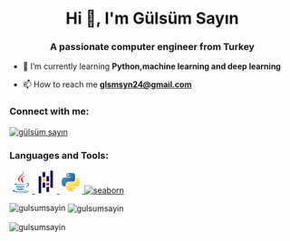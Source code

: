 <h1 align="center">Hi 👋, I'm Gülsüm Sayın</h1>
<h3 align="center">A passionate computer engineer from Turkey</h3>

- 🌱 I’m currently learning **Python,machine learning and deep learning**

- 📫 How to reach me **glsmsyn24@gmail.com**

<h3 align="left">Connect with me:</h3>
<p align="left">
<a href="https://linkedin.com/in/gülsüm sayın" target="blank"><img align="center" src="https://raw.githubusercontent.com/rahuldkjain/github-profile-readme-generator/master/src/images/icons/Social/linked-in-alt.svg" alt="gülsüm sayın" height="30" width="40" /></a>
</p>

<h3 align="left">Languages and Tools:</h3>
<p align="left"> <a href="https://www.java.com" target="_blank" rel="noreferrer"> <img src="https://raw.githubusercontent.com/devicons/devicon/master/icons/java/java-original.svg" alt="java" width="40" height="40"/> </a> <a href="https://pandas.pydata.org/" target="_blank" rel="noreferrer"> <img src="https://raw.githubusercontent.com/devicons/devicon/2ae2a900d2f041da66e950e4d48052658d850630/icons/pandas/pandas-original.svg" alt="pandas" width="40" height="40"/> </a> <a href="https://www.python.org" target="_blank" rel="noreferrer"> <img src="https://raw.githubusercontent.com/devicons/devicon/master/icons/python/python-original.svg" alt="python" width="40" height="40"/> </a> <a href="https://seaborn.pydata.org/" target="_blank" rel="noreferrer"> <img src="https://seaborn.pydata.org/_images/logo-mark-lightbg.svg" alt="seaborn" width="40" height="40"/> </a> </p>

<p><img align="left" src="https://github-readme-stats.vercel.app/api/top-langs?username=gulsumsayin&show_icons=true&locale=en&layout=compact" alt="gulsumsayin" /></p>

<p>&nbsp;<img align="center" src="https://github-readme-stats.vercel.app/api?username=gulsumsayin&show_icons=true&locale=en" alt="gulsumsayin" /></p>

<p><img align="center" src="https://github-readme-streak-stats.herokuapp.com/?user=gulsumsayin&" alt="gulsumsayin" /></p>
